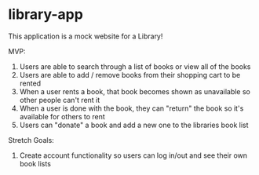 # library-app

This application is a mock website for a Library!

MVP:
  1. Users are able to search through a list of books or view all of the books
  2. Users are able to add / remove books from their shopping cart to be rented
  3. When a user rents a book, that book becomes shown as unavailable so other people can't rent it
  4. When a user is done with the book, they can "return" the book so it's available for others to rent
  5. Users can "donate" a book and add a new one to the libraries book list

Stretch Goals:
  1. Create account functionality so users can log in/out and see their own book lists
 
